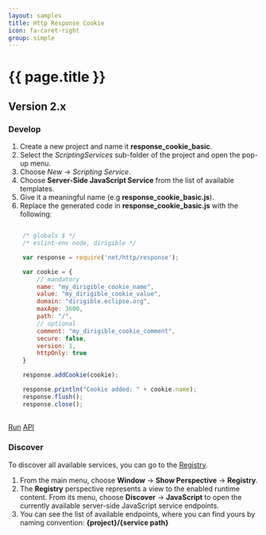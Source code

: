 ```yaml
---
layout: samples
title: Http Response Cookie
icon: fa-caret-right
group: simple
---
```


{{ page.title }}
===

Version 2.x
---

### Develop


1. Create a new project and name it **response_cookie_basic**.
2. Select the *ScriptingServices* sub-folder of the project and open the pop-up menu.
3. Choose *New* -> *Scripting Service*.
4. Choose **Server-Side JavaScript Service** from the list of available templates.
5. Give it a meaningful name (e.g **response_cookie_basic.js**).
6. Replace the generated code in **response_cookie_basic.js** with the following:

```javascript

	/* globals $ */
	/* eslint-env node, dirigible */

	var response = require('net/http/response');

	var cookie = {
		// mandatory
		name: "my_dirigible_cookie_name", 
		value: "my_dirigible_cookie_value",
		domain: "dirigible.eclipse.org",
		maxAge: 3600,
		path: "/",
		// optional
		comment: "my_dirigible_cookie_comment",
		secure: false,
		version: 1,
		httpOnly: true
	}

	response.addCookie(cookie);

	response.println("Cookie added: " + cookie.name);
	response.flush();
	response.close();
	
```

<div class="btn-toolbar pull-right">
	<a class="btn btn-warning" href="http://dirigible.eclipse.org/services/web/registry/anonymous.html?git=https://github.com/dirigiblelabs/sample_net_http_response_cookie_basic.git">Run</a>
	<a class="btn btn-info" href="http://www.dirigible.io/api/http_response.html">API</a>
</div>

### Discover

To discover all available services, you can go to the [Registry](../help/registry.html).

1. From the main menu, choose **Window** -> **Show Perspective** -> **Registry**.
2. The **Registry** perspective represents a view to the enabled runtime content. From its menu, choose **Discover** -> **JavaScript** to open the currently available server-side JavaScript service endpoints.
3. You can see the list of available endpoints, where you can find yours by naming convention: **{project}/{service path}**
